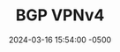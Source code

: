 ---
title: BGP VPNv4 
date: 2024-03-16 15:54:00 -0500
categories: [BGP]
tags: [bgp]     # TAG names should always be lowercase
---